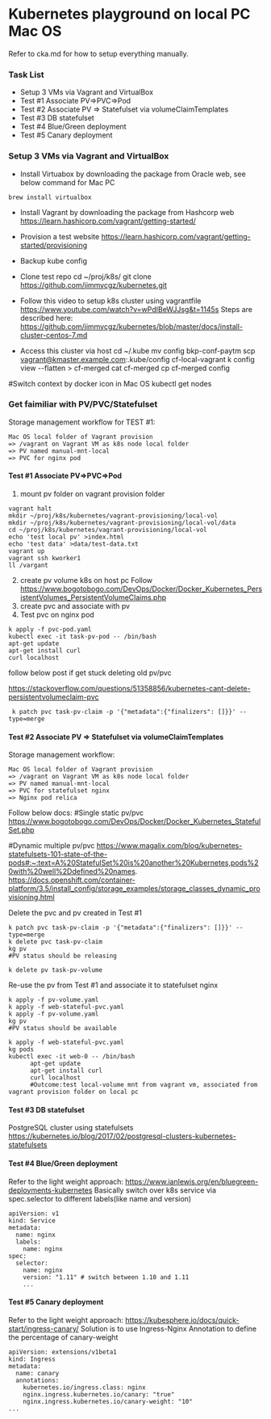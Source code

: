 # Kubernetes playground on local PC Mac OS

Refer to cka.md for how to setup everything manually.

### Task List
* Setup 3 VMs via Vagrant and VirtualBox 
* Test #1 Associate PV=>PVC=>Pod
* Test #2 Associate PV => Statefulset via volumeClaimTemplates
* Test #3 DB statefulset
* Test #4 Blue/Green deployment
* Test #5 Canary deployment

### Setup 3 VMs via Vagrant and VirtualBox 
* Install Virtuabox by downloading the package from Oracle web, see below command for Mac PC
```
brew install virtualbox
```
* Install Vagrant by downloading the package from Hashcorp web
https://learn.hashicorp.com/vagrant/getting-started/
* Provision a test website 
https://learn.hashicorp.com/vagrant/getting-started/provisioning

* Backup kube config 
* Clone test repo
cd ~/proj/k8s/
git clone https://github.com/jimmycgz/kubernetes.git

* Follow this video to setup k8s cluster using vagrantfile
https://www.youtube.com/watch?v=wPdIBeWJJsg&t=1145s
Steps are described here: https://github.com/jimmycgz/kubernetes/blob/master/docs/install-cluster-centos-7.md

* Access this cluster via host
cd ~/.kube
mv config bkp-conf-paytm
scp vagrant@kmaster.example.com:.kube/config cf-local-vagrant
k config view --flatten > cf-merged
cat cf-merged
cp cf-merged config

#Switch context by docker icon in Mac OS
kubectl get nodes

### Get faimiliar with PV/PVC/Statefulset
Storage management workflow for TEST #1:
```
Mac OS local folder of Vagrant provision 
=> /vagrant on Vagrant VM as k8s node local folder
=> PV named manual-mnt-local
=> PVC for nginx pod
```
#### Test #1 Associate PV=>PVC=>Pod
1. mount pv folder on vagrant provision folder
```
vagrant halt
mkdir ~/proj/k8s/kubernetes/vagrant-provisioning/local-vol
mkdir ~/proj/k8s/kubernetes/vagrant-provisioning/local-vol/data
cd ~/proj/k8s/kubernetes/vagrant-provisioning/local-vol
echo 'test local pv' >index.html
echo 'test data' >data/test-data.txt
vagrant up
vagrant ssh kworker1
ll /vargant
```
2. create pv volume k8s on host pc
Follow https://www.bogotobogo.com/DevOps/Docker/Docker_Kubernetes_PersistentVolumes_PersistentVolumeClaims.php
3. create pvc and associate with pv
4. Test pvc on nginx pod
```
k apply -f pvc-pod.yaml
kubectl exec -it task-pv-pod -- /bin/bash
apt-get update
apt-get install curl
curl localhost
```
follow below post if get stuck deleting old pv/pvc

https://stackoverflow.com/questions/51358856/kubernetes-cant-delete-persistentvolumeclaim-pvc
```
 k patch pvc task-pv-claim -p '{"metadata":{"finalizers": []}}' --type=merge
```
 
#### Test #2 Associate PV => Statefulset via volumeClaimTemplates
Storage management workflow:
```
Mac OS local folder of Vagrant provision 
=> /vagrant on Vagrant VM as k8s node local folder
=> PV named manual-mnt-local
=> PVC for statefulset nginx
=> Nginx pod relica
```
Follow below docs:
#Single static pv/pvc
https://www.bogotobogo.com/DevOps/Docker/Docker_Kubernetes_StatefulSet.php

#Dynamic multiple pv/pvc
https://www.magalix.com/blog/kubernetes-statefulsets-101-state-of-the-pods#:~:text=A%20StatefulSet%20is%20another%20Kubernetes,pods%20with%20well%2Ddefined%20names.
https://docs.openshift.com/container-platform/3.5/install_config/storage_examples/storage_classes_dynamic_provisioning.html

Delete the pvc and pv created in Test #1
```
k patch pvc task-pv-claim -p '{"metadata":{"finalizers": []}}' --type=merge
k delete pvc task-pv-claim
kg pv
#PV status should be releasing

k delete pv task-pv-volume
```
Re-use the pv from Test #1 and associate it to statefulset nginx
```
k apply -f pv-volume.yaml
k apply -f web-stateful-pvc.yaml
k apply -f pv-volume.yaml 
kg pv
#PV status should be available

k apply -f web-stateful-pvc.yaml
kg pods
kubectl exec -it web-0 -- /bin/bash
      apt-get update
      apt-get install curl
      curl localhost
      #Outcome:test local-volume mnt from vagrant vm, associated from vagrant provision folder on local pc
```

#### Test #3 DB statefulset
PostgreSQL cluster using statefulsets https://kubernetes.io/blog/2017/02/postgresql-clusters-kubernetes-statefulsets

#### Test #4 Blue/Green deployment
Refer to the light weight approach: https://www.ianlewis.org/en/bluegreen-deployments-kubernetes
Basically switch over k8s service via spec.selector to different labels(like name and version)
```
apiVersion: v1
kind: Service
metadata: 
  name: nginx
  labels: 
    name: nginx
spec:
  selector: 
    name: nginx
    version: "1.11" # switch between 1.10 and 1.11
    ...
```

#### Test #5 Canary deployment
Refer to the light weight approach: https://kubesphere.io/docs/quick-start/ingress-canary/
Solution is to use Ingress-Nginx Annotation to define the percentage of canary-weight
```
apiVersion: extensions/v1beta1
kind: Ingress
metadata:
  name: canary
  annotations:
    kubernetes.io/ingress.class: nginx
    nginx.ingress.kubernetes.io/canary: "true"
    nginx.ingress.kubernetes.io/canary-weight: "10"
...
```



